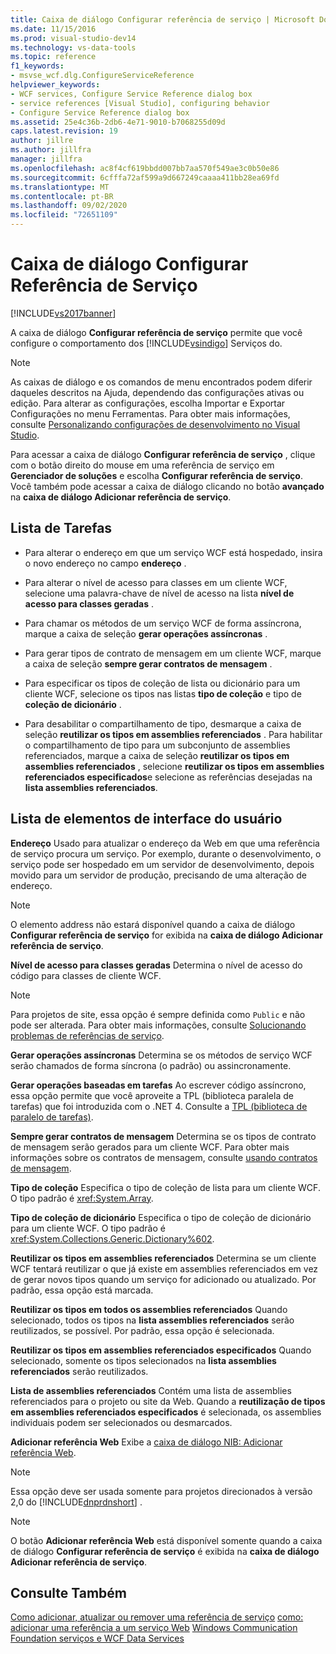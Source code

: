 ```yaml
---
title: Caixa de diálogo Configurar referência de serviço | Microsoft Docs
ms.date: 11/15/2016
ms.prod: visual-studio-dev14
ms.technology: vs-data-tools
ms.topic: reference
f1_keywords:
- msvse_wcf.dlg.ConfigureServiceReference
helpviewer_keywords:
- WCF services, Configure Service Reference dialog box
- service references [Visual Studio], configuring behavior
- Configure Service Reference dialog box
ms.assetid: 25e4c36b-2db6-4e71-9010-b7068255d09d
caps.latest.revision: 19
author: jillre
ms.author: jillfra
manager: jillfra
ms.openlocfilehash: ac8f4cf619bbdd007bb7aa570f549ae3c0b50e86
ms.sourcegitcommit: 6cfffa72af599a9d667249caaaa411bb28ea69fd
ms.translationtype: MT
ms.contentlocale: pt-BR
ms.lasthandoff: 09/02/2020
ms.locfileid: "72651109"
---
```

# <a name="configure-service-reference-dialog-box"></a>Caixa de diálogo Configurar Referência de Serviço
[!INCLUDE[vs2017banner](../includes/vs2017banner.md)]

A caixa de diálogo **Configurar referência de serviço** permite que você configure o comportamento dos [!INCLUDE[vsindigo](../includes/vsindigo-md.md)] Serviços do.

> [!NOTE]
> As caixas de diálogo e os comandos de menu encontrados podem diferir daqueles descritos na Ajuda, dependendo das configurações ativas ou edição. Para alterar as configurações, escolha Importar e Exportar Configurações no menu Ferramentas. Para obter mais informações, consulte [Personalizando configurações de desenvolvimento no Visual Studio](https://msdn.microsoft.com/22c4debb-4e31-47a8-8f19-16f328d7dcd3).

 Para acessar a caixa de diálogo **Configurar referência de serviço** , clique com o botão direito do mouse em uma referência de serviço em **Gerenciador de soluções** e escolha **Configurar referência de serviço**. Você também pode acessar a caixa de diálogo clicando no botão **avançado** na **caixa de diálogo Adicionar referência de serviço**.

## <a name="task-list"></a>Lista de Tarefas

- Para alterar o endereço em que um serviço WCF está hospedado, insira o novo endereço no campo **endereço** .

- Para alterar o nível de acesso para classes em um cliente WCF, selecione uma palavra-chave de nível de acesso na lista **nível de acesso para classes geradas** .

- Para chamar os métodos de um serviço WCF de forma assíncrona, marque a caixa de seleção **gerar operações assíncronas** .

- Para gerar tipos de contrato de mensagem em um cliente WCF, marque a caixa de seleção **sempre gerar contratos de mensagem** .

- Para especificar os tipos de coleção de lista ou dicionário para um cliente WCF, selecione os tipos nas listas **tipo de coleção** e tipo de **coleção de dicionário** .

- Para desabilitar o compartilhamento de tipo, desmarque a caixa de seleção **reutilizar os tipos em assemblies referenciados** . Para habilitar o compartilhamento de tipo para um subconjunto de assemblies referenciados, marque a caixa de seleção **reutilizar os tipos em assemblies referenciados** , selecione **reutilizar os tipos em assemblies referenciados especificados**e selecione as referências desejadas na **lista assemblies referenciados**.

## <a name="uielement-list"></a>Lista de elementos de interface do usuário
 **Endereço** Usado para atualizar o endereço da Web em que uma referência de serviço procura um serviço. Por exemplo, durante o desenvolvimento, o serviço pode ser hospedado em um servidor de desenvolvimento, depois movido para um servidor de produção, precisando de uma alteração de endereço.

> [!NOTE]
> O elemento address não estará disponível quando a caixa de diálogo **Configurar referência de serviço** for exibida na **caixa de diálogo Adicionar referência de serviço**.

 **Nível de acesso para classes geradas** Determina o nível de acesso do código para classes de cliente WCF.

> [!NOTE]
> Para projetos de site, essa opção é sempre definida como `Public` e não pode ser alterada. Para obter mais informações, consulte [Solucionando problemas de referências de serviço](../data-tools/troubleshooting-service-references.md).

 **Gerar operações assíncronas** Determina se os métodos de serviço WCF serão chamados de forma síncrona (o padrão) ou assincronamente.

 **Gerar operações baseadas em tarefas** Ao escrever código assíncrono, essa opção permite que você aproveite a TPL (biblioteca paralela de tarefas) que foi introduzida com o .NET 4. Consulte a [TPL (biblioteca de paralelo de tarefas)](https://msdn.microsoft.com/library/dd460717.aspx).

 **Sempre gerar contratos de mensagem** Determina se os tipos de contrato de mensagem serão gerados para um cliente WCF. Para obter mais informações sobre os contratos de mensagem, consulte [usando contratos de mensagem](https://msdn.microsoft.com/library/1e19c64a-ae84-4c2f-9155-91c54a77c249).

 **Tipo de coleção** Especifica o tipo de coleção de lista para um cliente WCF. O tipo padrão é <xref:System.Array>.

 **Tipo de coleção de dicionário** Especifica o tipo de coleção de dicionário para um cliente WCF. O tipo padrão é <xref:System.Collections.Generic.Dictionary%602>.

 **Reutilizar os tipos em assemblies referenciados** Determina se um cliente WCF tentará reutilizar o que já existe em assemblies referenciados em vez de gerar novos tipos quando um serviço for adicionado ou atualizado. Por padrão, essa opção está marcada.

 **Reutilizar os tipos em todos os assemblies referenciados** Quando selecionado, todos os tipos na **lista assemblies referenciados** serão reutilizados, se possível. Por padrão, essa opção é selecionada.

 **Reutilizar os tipos em assemblies referenciados especificados** Quando selecionado, somente os tipos selecionados na **lista assemblies referenciados** serão reutilizados.

 **Lista de assemblies referenciados** Contém uma lista de assemblies referenciados para o projeto ou site da Web. Quando a **reutilização de tipos em assemblies referenciados especificados** é selecionada, os assemblies individuais podem ser selecionados ou desmarcados.

 **Adicionar referência Web** Exibe a [caixa de diálogo NIB: Adicionar referência Web](https://msdn.microsoft.com/bdf05776-c591-40af-bfd7-e1e2aa1e87b5).

> [!NOTE]
> Essa opção deve ser usada somente para projetos direcionados à versão 2,0 do [!INCLUDE[dnprdnshort](../includes/dnprdnshort-md.md)] .

> [!NOTE]
> O botão **Adicionar referência Web** está disponível somente quando a caixa de diálogo **Configurar referência de serviço** é exibida na **caixa de diálogo Adicionar referência de serviço**.

## <a name="see-also"></a>Consulte Também
 [Como adicionar, atualizar ou remover uma referência de serviço](https://msdn.microsoft.com/library/cacc14bd-4455-4a44-be78-d2ac16113dd9) [como: adicionar uma referência a um serviço Web](https://msdn.microsoft.com/library/952e49a1-567e-4a74-8cd7-f2e7b62c3168) [Windows Communication Foundation serviços e WCF Data Services](../data-tools/configure-service-reference-dialog-box.md)
